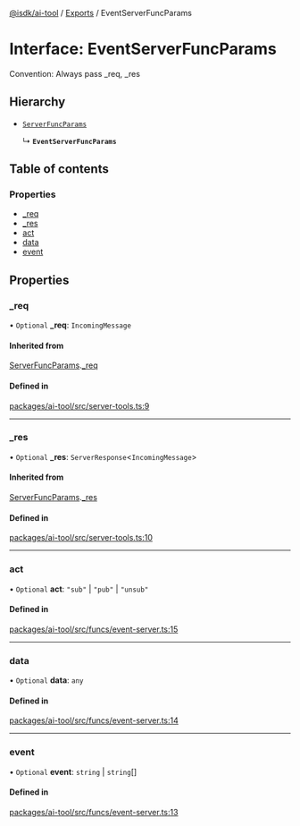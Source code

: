 [@isdk/ai-tool](../README.md) / [Exports](../modules.md) / EventServerFuncParams

# Interface: EventServerFuncParams

Convention: Always pass _req, _res

## Hierarchy

- [`ServerFuncParams`](ServerFuncParams.md)

  ↳ **`EventServerFuncParams`**

## Table of contents

### Properties

- [\_req](EventServerFuncParams.md#_req)
- [\_res](EventServerFuncParams.md#_res)
- [act](EventServerFuncParams.md#act)
- [data](EventServerFuncParams.md#data)
- [event](EventServerFuncParams.md#event)

## Properties

### \_req

• `Optional` **\_req**: `IncomingMessage`

#### Inherited from

[ServerFuncParams](ServerFuncParams.md).[_req](ServerFuncParams.md#_req)

#### Defined in

[packages/ai-tool/src/server-tools.ts:9](https://github.com/isdk/ai-tool.js/blob/727ad337acba85b160efbc4d039daefcc8371127/src/server-tools.ts#L9)

___

### \_res

• `Optional` **\_res**: `ServerResponse`\<`IncomingMessage`\>

#### Inherited from

[ServerFuncParams](ServerFuncParams.md).[_res](ServerFuncParams.md#_res)

#### Defined in

[packages/ai-tool/src/server-tools.ts:10](https://github.com/isdk/ai-tool.js/blob/727ad337acba85b160efbc4d039daefcc8371127/src/server-tools.ts#L10)

___

### act

• `Optional` **act**: ``"sub"`` \| ``"pub"`` \| ``"unsub"``

#### Defined in

[packages/ai-tool/src/funcs/event-server.ts:15](https://github.com/isdk/ai-tool.js/blob/727ad337acba85b160efbc4d039daefcc8371127/src/funcs/event-server.ts#L15)

___

### data

• `Optional` **data**: `any`

#### Defined in

[packages/ai-tool/src/funcs/event-server.ts:14](https://github.com/isdk/ai-tool.js/blob/727ad337acba85b160efbc4d039daefcc8371127/src/funcs/event-server.ts#L14)

___

### event

• `Optional` **event**: `string` \| `string`[]

#### Defined in

[packages/ai-tool/src/funcs/event-server.ts:13](https://github.com/isdk/ai-tool.js/blob/727ad337acba85b160efbc4d039daefcc8371127/src/funcs/event-server.ts#L13)
